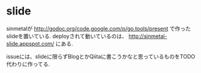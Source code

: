 slide
=====

sinmetalが http://godoc.org/code.google.com/p/go.tools/present で作ったslideを置いている.
deployされて動いているのは、 http://sinmetal-slide.appspot.com/ にある.

issueには、slideに限らずBlogとかQiitaに書こうかなと思っているものをTODO代わりに作ってる.
